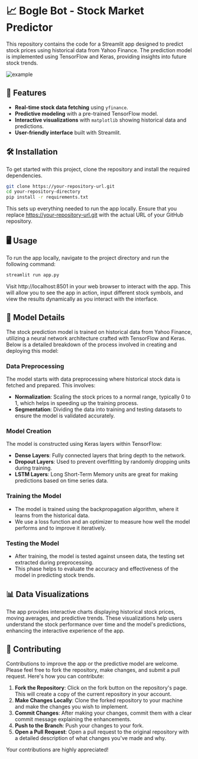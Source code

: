 # 📈 Bogle Bot - Stock Market Predictor

This repository contains the code for a Streamlit app designed to predict stock prices using historical data from Yahoo Finance. The prediction model is implemented using TensorFlow and Keras, providing insights into future stock trends.

![example](https://github.com/MoayyadShahid/Bogle-Bot/assets/55198028/d82d497f-3a96-4082-979d-cc05ea1244f3)

## 🚀 Features

- **Real-time stock data fetching** using `yfinance`.
- **Predictive modeling** with a pre-trained TensorFlow model.
- **Interactive visualizations** with `matplotlib` showing historical data and predictions.
- **User-friendly interface** built with Streamlit.

## 🛠 Installation

To get started with this project, clone the repository and install the required dependencies.

```bash
git clone https://your-repository-url.git
cd your-repository-directory
pip install -r requirements.txt
```

This sets up everything needed to run the app locally. Ensure that you replace https://your-repository-url.git with the actual URL of your GitHub repository.

## 🖥 Usage

To run the app locally, navigate to the project directory and run the following command:

```bash
streamlit run app.py
```

Visit http://localhost:8501 in your web browser to interact with the app. This will allow you to see the app in action, input different stock symbols, and view the results dynamically as you interact with the interface.

## 🧠 Model Details

The stock prediction model is trained on historical data from Yahoo Finance, utilizing a neural network architecture crafted with TensorFlow and Keras. Below is a detailed breakdown of the process involved in creating and deploying this model:

### Data Preprocessing
The model starts with data preprocessing where historical stock data is fetched and prepared. This involves:
- **Normalization**: Scaling the stock prices to a normal range, typically 0 to 1, which helps in speeding up the training process.
- **Segmentation**: Dividing the data into training and testing datasets to ensure the model is validated accurately.

### Model Creation
The model is constructed using Keras layers within TensorFlow:
- **Dense Layers**: Fully connected layers that bring depth to the network.
- **Dropout Layers**: Used to prevent overfitting by randomly dropping units during training.
- **LSTM Layers**: Long Short-Term Memory units are great for making predictions based on time series data.

### Training the Model
- The model is trained using the backpropagation algorithm, where it learns from the historical data.
- We use a loss function and an optimizer to measure how well the model performs and to improve it iteratively.

### Testing the Model
- After training, the model is tested against unseen data, the testing set extracted during preprocessing.
- This phase helps to evaluate the accuracy and effectiveness of the model in predicting stock trends.

## 📊 Data Visualizations

The app provides interactive charts displaying historical stock prices, moving averages, and predictive trends. These visualizations help users understand the stock performance over time and the model's predictions, enhancing the interactive experience of the app.

## 🤝 Contributing

Contributions to improve the app or the predictive model are welcome. Please feel free to fork the repository, make changes, and submit a pull request. Here's how you can contribute:

1. **Fork the Repository**: Click on the fork button on the repository's page. This will create a copy of the current repository in your account.
2. **Make Changes Locally**: Clone the forked repository to your machine and make the changes you wish to implement.
3. **Commit Changes**: After making your changes, commit them with a clear commit message explaining the enhancements.
4. **Push to the Branch**: Push your changes to your fork.
5. **Open a Pull Request**: Open a pull request to the original repository with a detailed description of what changes you've made and why.

Your contributions are highly appreciated!
